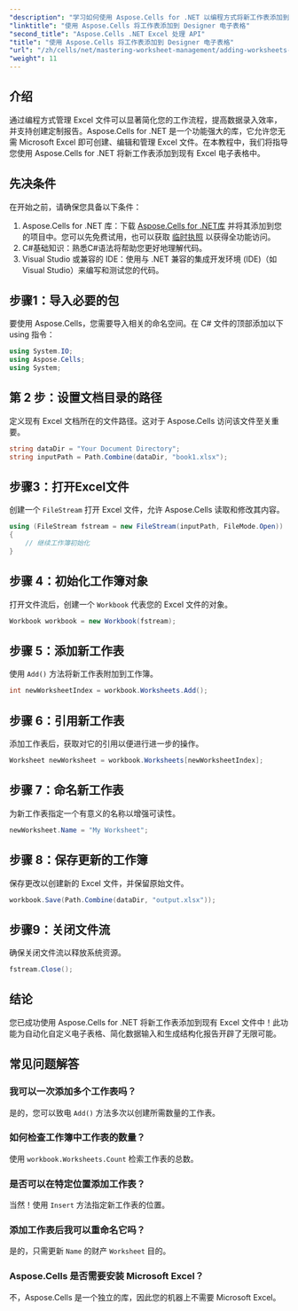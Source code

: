 ```yaml
---
"description": "学习如何使用 Aspose.Cells for .NET 以编程方式将新工作表添加到 Excel 文件。本指南将引导您完成所有必要步骤。"
"linktitle": "使用 Aspose.Cells 将工作表添加到 Designer 电子表格"
"second_title": "Aspose.Cells .NET Excel 处理 API"
"title": "使用 Aspose.Cells 将工作表添加到 Designer 电子表格"
"url": "/zh/cells/net/mastering-worksheet-management/adding-worksheets-to-designer-spreadsheet/"
"weight": 11
---
```


## 介绍

通过编程方式管理 Excel 文件可以显著简化您的工作流程，提高数据录入效率，并支持创建定制报告。Aspose.Cells for .NET 是一个功能强大的库，它允许您无需 Microsoft Excel 即可创建、编辑和管理 Excel 文件。在本教程中，我们将指导您使用 Aspose.Cells for .NET 将新工作表添加到现有 Excel 电子表格中。

## 先决条件
在开始之前，请确保您具备以下条件：

1. Aspose.Cells for .NET 库：下载 [Aspose.Cells for .NET库](https://releases.aspose.com/cells/net/) 并将其添加到您的项目中。您可以先免费试用，也可以获取 [临时执照](https://purchase.aspose.com/temporary-license/) 以获得全功能访问。
2. C#基础知识：熟悉C#语法将帮助您更好地理解代码。
3. Visual Studio 或兼容的 IDE：使用与 .NET 兼容的集成开发环境 (IDE)（如 Visual Studio）来编写和测试您的代码。

## 步骤1：导入必要的包
要使用 Aspose.Cells，您需要导入相关的命名空间。在 C# 文件的顶部添加以下 using 指令：

```csharp
using System.IO;
using Aspose.Cells;
using System;
```

## 第 2 步：设置文档目录的路径
定义现有 Excel 文档所在的文件路径。这对于 Aspose.Cells 访问该文件至关重要。

```csharp
string dataDir = "Your Document Directory";
string inputPath = Path.Combine(dataDir, "book1.xlsx");
```

## 步骤3：打开Excel文件
创建一个 `FileStream` 打开 Excel 文件，允许 Aspose.Cells 读取和修改其内容。

```csharp
using (FileStream fstream = new FileStream(inputPath, FileMode.Open))
{
    // 继续工作簿初始化
}
```

## 步骤 4：初始化工作簿对象
打开文件流后，创建一个 `Workbook` 代表您的 Excel 文件的对象。

```csharp
Workbook workbook = new Workbook(fstream);
```

## 步骤 5：添加新工作表
使用 `Add()` 方法将新工作表附加到工作簿。

```csharp
int newWorksheetIndex = workbook.Worksheets.Add();
```

## 步骤 6：引用新工作表
添加工作表后，获取对它的引用以便进行进一步的操作。

```csharp
Worksheet newWorksheet = workbook.Worksheets[newWorksheetIndex];
```

## 步骤 7：命名新工作表
为新工作表指定一个有意义的名称以增强可读性。

```csharp
newWorksheet.Name = "My Worksheet";
```

## 步骤 8：保存更新的工作簿
保存更改以创建新的 Excel 文件，并保留原始文件。

```csharp
workbook.Save(Path.Combine(dataDir, "output.xlsx"));
```

## 步骤9：关闭文件流
确保关闭文件流以释放系统资源。

```csharp
fstream.Close();
```

## 结论
您已成功使用 Aspose.Cells for .NET 将新工作表添加到现有 Excel 文件中！此功能为自动化自定义电子表格、简化数据输入和生成结构化报告开辟了无限可能。

## 常见问题解答

### 我可以一次添加多个工作表吗？
是的，您可以致电 `Add()` 方法多次以创建所需数量的工作表。

### 如何检查工作簿中工作表的数量？
使用 `workbook.Worksheets.Count` 检索工作表的总数。

### 是否可以在特定位置添加工作表？
当然！使用 `Insert` 方法指定新工作表的位置。

### 添加工作表后我可以重命名它吗？
是的，只需更新 `Name` 的财产 `Worksheet` 目的。

### Aspose.Cells 是否需要安装 Microsoft Excel？
不，Aspose.Cells 是一个独立的库，因此您的机器上不需要 Microsoft Excel。